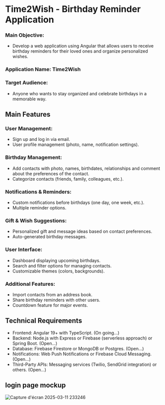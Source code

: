 # Time2Wish - Birthday Reminder Application

### Main Objective:
- Develop a web application using Angular that allows users to receive birthday reminders for their loved ones and organize personalized wishes.

### Application Name: Time2Wish
### Target Audience: 
- Anyone who wants to stay organized and celebrate birthdays in a memorable way.

## Main Features

### User Management:

- Sign up and log in via email.
- User profile management (photo, name, notification settings).

### Birthday Management:

- Add contacts with photo, names, birthdates, relationships and comment about the preferences of the contact.
- Categorize contacts (friends, family, colleagues, etc.).

### Notifications & Reminders:

- Custom notifications before birthdays (one day, one week, etc.).
- Multiple reminder options.

### Gift & Wish Suggestions:

- Personalized gift and message ideas based on contact preferences.
- Auto-generated birthday messages.

### User Interface:

- Dashboard displaying upcoming birthdays.
- Search and filter options for managing contacts.
- Customizable themes (colors, backgrounds).

### Additional Features:

- Import contacts from an address book.
- Share birthday reminders with other users.
- Countdown feature for major events.

## Technical Requirements

- Frontend: Angular 19+ with TypeScript. (On going...)
- Backend: Node.js with Express or Firebase (serverless approach) or Spring Boot. (Open...)
- Database: Firebase Firestore or MongoDB or Postgres. (Open...)
- Notifications: Web Push Notifications or Firebase Cloud Messaging. (Open...)
- Third-Party APIs: Messaging services (Twilio, SendGrid integration) or others. (Open...)


## login page mockup

![Capture d'écran 2025-03-11 233246](https://github.com/user-attachments/assets/a72f2d6b-fc97-43ba-bfd4-db5cd7675d46)
